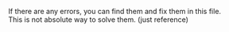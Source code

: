 If there are any errors, you can find them and fix them in this file.<br>
This is not absolute way to solve them. (just reference)